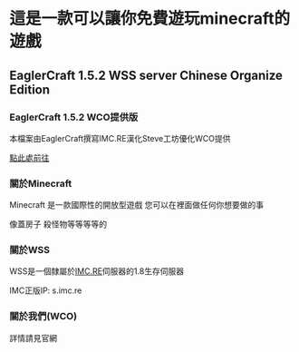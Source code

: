 <!DOCTYPE html>
<html>
<head>
    <h1>
        這是一款可以讓你免費遊玩minecraft的遊戲
    </h1>
</head>
<body>
    <h2>
        EaglerCraft 1.5.2 WSS server Chinese Organize Edition
    </h2>
    <h3>
        EaglerCraft 1.5.2 WCO提供版
    </h3>
    <p>
        本檔案由EaglerCraft撰寫IMC.RE漢化Steve工坊優化WCO提供
    </p>
    <a href="https://tmjh1111638.github.io/eaglercraft-wco-edition-files/">點此處前往</a>
    <h3>
        關於Minecraft
    </h3>
    <p>
        Minecraft 是一款國際性的開放型遊戲 您可以在裡面做任何你想要做的事
    </p>
    <p>
        像蓋房子 殺怪物等等等等的
    </p>
    <h3>
        關於WSS
    </h3>
    <p>
        WSS是一個隸屬於<a href="https://imc.re">IMC.RE</a>伺服器的1.8生存伺服器
    </p>
    <p>
        IMC正版IP: s.imc.re
    </p>
    <h3>
        關於我們(WCO)
    </h3>
    <p>
        詳情請見官網
    </p>
    
</body>
</html>
